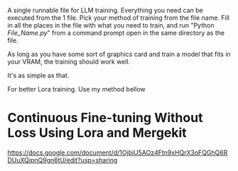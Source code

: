 A single runnable file for LLM training. Everything you need can be executed from the 1 file. Pick your method of training from the file name. Fill in all the places in the file with what you need to train, and run "Python *File_Name.py*" from a command prompt open in the same directory as the file.

As long as you have some sort of graphics card and train a model that fits in your VRAM, the training should work well.

It's as simple as that.


For better Lora training. Use my method bellow

# Continuous Fine-tuning Without Loss Using Lora and Mergekit

https://docs.google.com/document/d/1OjbjU5AOz4Ftn9xHQrX3oFQGhQ6RDUuXQipnQ9gn6tU/edit?usp=sharing
